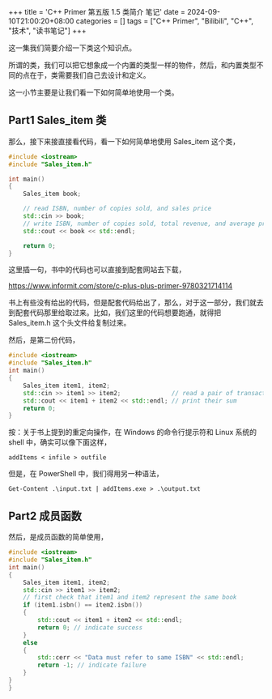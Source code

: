 +++
title = 'C++ Primer 第五版 1.5 类简介 笔记'
date = 2024-09-10T21:00:20+08:00
categories = []
tags = ["C++ Primer", "Bilibili", "C++", "技术", "读书笔记"]
+++

这一集我们简要介绍一下类这个知识点。

所谓的类，我们可以把它想象成一个内置的类型一样的物件，然后，和内置类型不同的点在于，类需要我们自己去设计和定义。

这一小节主要是让我们看一下如何简单地使用一个类。

## Part1 Sales_item 类

那么，接下来接直接看代码，看一下如何简单地使用 Sales_item 这个类，

```cpp
#include <iostream>
#include "Sales_item.h"

int main() 
{
    Sales_item book;

    // read ISBN, number of copies sold, and sales price
    std::cin >> book;
    // write ISBN, number of copies sold, total revenue, and average price
    std::cout << book << std::endl;

    return 0;
}
```

这里插一句，书中的代码也可以直接到配套网站去下载，

<https://www.informit.com/store/c-plus-plus-primer-9780321714114>

书上有些没有给出的代码，但是配套代码给出了，那么，对于这一部分，我们就去到配套代码那里给取过来。比如，我们这里的代码想要跑通，就得把 Sales_item.h 这个头文件给复制过来。

然后，是第二份代码，

```cpp
#include <iostream>
#include "Sales_item.h"
int main()
{
    Sales_item item1, item2;
    std::cin >> item1 >> item2;              // read a pair of transactions
    std::cout << item1 + item2 << std::endl; // print their sum
    return 0;
}
```

按：关于书上提到的重定向操作，在 Windows 的命令行提示符和 Linux 系统的 shell 中，确实可以像下面这样，

```shell
addItems < infile > outfile
```

但是，在 PowerShell 中，我们得用另一种语法，

```shell
Get-Content .\input.txt | addItems.exe > .\output.txt
```

## Part2 成员函数

然后，是成员函数的简单使用，

```cpp
#include <iostream>
#include "Sales_item.h"
int main()
{
    Sales_item item1, item2;
    std::cin >> item1 >> item2;
    // first check that item1 and item2 represent the same book
    if (item1.isbn() == item2.isbn())
    {
        std::cout << item1 + item2 << std::endl;
        return 0; // indicate success
    }
    else
    {
        std::cerr << "Data must refer to same ISBN" << std::endl;
        return -1; // indicate failure
    }
}
}
```


